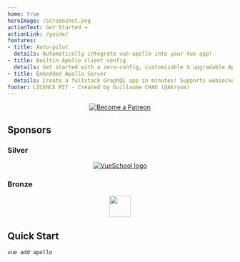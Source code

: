 ```yaml
---
home: true
heroImage: /screenshot.png
actionText: Get Started →
actionLink: /guide/
features:
- title: Auto-pilot
  details: Automatically integrate vue-apollo into your Vue app!
- title: Builtin Apollo client config
  details: Get started with a zero-config, customizable & upgradable Apollo client
- title: Embedded Apollo Server
  details: Create a fullstack GraphQL app in minutes! Supports websocket subscriptions and more!
footer: LICENCE MIT - Created by Guillaume CHAU (@Akryum)
---
```


<p style="text-align: center;">
  <a href="https://www.patreon.com/akryum" target="_blank">
    <img src="https://c5.patreon.com/external/logo/become_a_patron_button.png" alt="Become a Patreon">
  </a>
</p>

## Sponsors

### Silver

<p style="text-align: center;">
  <a href="https://vueschool.io/" target="_blank">
    <img src="https://vueschool.io/img/logo/vueschool_logo_multicolor.svg" alt="VueSchool logo" class="silver-sponsor">
  </a>
</p>

### Bronze

<p align="center">
  <a href="https://vuetifyjs.com" target="_blank" title="Vuetify">
    <img src="https://cdn.vuetifyjs.com/images/logos/v-alt.svg" width="48" height="48">
  </a>
</p>

## Quick Start

```bash
vue add apollo
```
